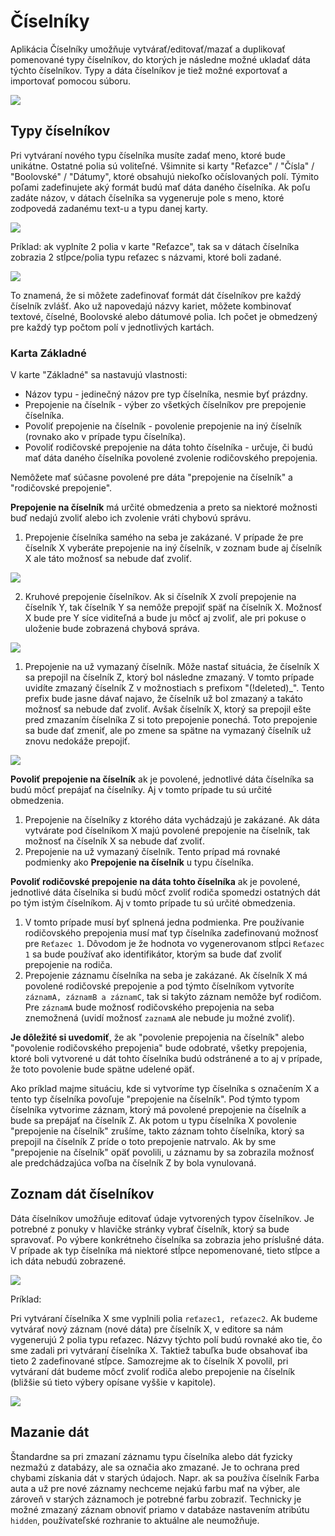 # Číselníky

Aplikácia Číselníky umožňuje vytvárať/editovať/mazať a duplikovať pomenované typy číselníkov, do ktorých je následne možné ukladať dáta týchto číselníkov. Typy a dáta číselníkov je tiež možné exportovať a importovať pomocou súboru.

![](dataTable_enumType.png)

## Typy číselníkov

Pri vytváraní nového typu číselníka musíte zadať meno, ktoré bude unikátne. Ostatné polia sú voliteľné. Všimnite si karty "Reťazce" / "Čísla" / "Boolovské" / "Dátumy", ktoré obsahujú niekoľko očíslovaných polí. Týmito poľami zadefinujete aký formát budú mať dáta daného číselníka. Ak poľu zadáte názov, v dátach číselníka sa vygeneruje pole s meno, ktoré zodpovedá zadanému text-u a typu danej karty.

![](editor_enumType.png)

Príklad: ak vyplníte 2 polia v karte "Reťazce", tak sa v dátach číselníka zobrazia 2 stĺpce/polia typu reťazec s názvami, ktoré boli zadané.

![](editor_stringTab.png)

To znamená, že si môžete zadefinovať formát dát číselníkov pre každý číselník zvlášť. Ako už napovedajú názvy kariet, môžete kombinovať textové, číselné, Boolovské alebo dátumové polia. Ich počet je obmedzený pre každý typ počtom polí v jednotlivých kartách.

### Karta Základné

V karte "Základné" sa nastavujú vlastnosti:

- Názov typu - jedinečný názov pre typ číselníka, nesmie byť prázdny.
- Prepojenie na číselník - výber zo všetkých číselníkov pre prepojenie číselníka.
- Povoliť prepojenie na číselník - povolenie prepojenie na iný číselník (rovnako ako v prípade typu číselníka).
- Povoliť rodičovské prepojenie na dáta tohto číselníka - určuje, či budú mať dáta daného číselníka povolené zvolenie rodičovského prepojenia.

Nemôžete mať súčasne povolené pre dáta "prepojenie na číselník" a "rodičovské prepojenie".

**Prepojenie na číselník** má určité obmedzenia a preto sa niektoré možnosti buď nedajú zvoliť alebo ich zvolenie vráti chybovú správu.

1. Prepojenie číselníka samého na seba je zakázané. V prípade že pre číselník X vyberáte prepojenie na iný číselník, v zoznam bude aj číselník X ale táto možnosť sa nebude dať zvoliť.

![](editor_select_1.png)

2. Kruhové prepojenie číselníkov. Ak si číselník X zvolí prepojenie na číselník Y, tak číselník Y sa nemôže prepojiť späť na číselník X. Možnosť X bude pre Y síce viditeľná a bude ju môcť aj zvoliť, ale pri pokuse o uloženie bude zobrazená chybová správa.

![](editor_select_2.png)

1. Prepojenie na už vymazaný číselník. Môže nastať situácia, že číselník X sa prepojil na číselník Z, ktorý bol  následne zmazaný. V tomto prípade uvidíte zmazaný číselník Z v možnostiach s prefixom "(!deleted)_". Tento prefix bude jasne dávať najavo, že číselník už bol zmazaný a takáto možnosť sa nebude dať zvoliť. Avšak číselník X, ktorý sa prepojil ešte pred zmazaním číselníka Z si toto prepojenie ponechá. Toto prepojenie sa bude dať zmeniť, ale po zmene sa spätne na vymazaný číselník už znovu nedokáže prepojiť.

![](editor_select_3.png)

**Povoliť prepojenie na číselník** ak je povolené, jednotlivé dáta číselníka sa budú môcť prepájať na číselníky. Aj v tomto prípade tu sú určité obmedzenia.

1. Prepojenie na číselníky z ktorého dáta vychádzajú je zakázané. Ak dáta vytvárate pod číselníkom X majú povolené prepojenie na číselník, tak možnosť na číselník X sa nebude dať zvoliť.
2. Prepojenie na už vymazaný číselník. Tento prípad má rovnaké podmienky ako **Prepojenie na číselník** u typu číselníka.

**Povoliť rodičovské prepojenie na dáta tohto číselníka** ak je povolené, jednotlivé dáta číselníka si budú môcť zvoliť rodiča spomedzi ostatných dát po tým istým číselníkom. Aj v tomto prípade tu sú určité obmedzenia.

1. V tomto prípade musí byť splnená jedna podmienka. Pre používanie rodičovského prepojenia musí mať typ číselníka zadefinovanú možnosť pre ```Reťazec 1```. Dôvodom je že hodnota vo vygenerovanom stĺpci ```Reťazec 1``` sa bude používať ako identifikátor, ktorým sa bude dať zvoliť prepojenie na rodiča.
2. Prepojenie záznamu číselníka na seba je zakázané. Ak číselník X má povolené rodičovské prepojenie a pod týmto číselníkom vytvoríte  ```záznamA, záznamB a záznamC```, tak si takýto záznam nemôže byť rodičom. Pre ```záznamA``` bude možnosť rodičovského prepojenia na seba znemožnená (uvidí možnosť ```zaznamA``` ale nebude ju možné zvoliť).

**Je dôležité si uvedomiť**, že ak "povolenie prepojenia na číselník" alebo "povolenie rodičovského prepojenia" bude odobraté, všetky prepojenia, ktoré boli vytvorené u dát tohto číselníka budú odstránené a to aj v prípade, že toto povolenie bude spätne udelené opäť.

Ako príklad majme situáciu, kde si vytvoríme typ číselníka s označením X a tento typ číselníka povoľuje "prepojenie na číselník". Pod týmto typom číselníka vytvorime záznam, ktorý má povolené prepojenie na číselník a bude sa prepájať na číselník Z. Ak potom u typu číselníka X povolenie "prepojenie na číselník" zrušíme, takto záznam tohto číselníka, ktorý sa prepojil na číselník Z príde o toto prepojenie natrvalo. Ak by sme  "prepojenie na číselník" opäť povolili, u záznamu by sa zobrazila možnosť ale predchádzajúca voľba na číselník Z by bola vynulovaná.

## Zoznam dát číselníkov

Dáta číselníkov umožňuje editovať údaje vytvorených typov číselníkov. Je potrebné z ponuky v hlavičke stránky vybrať číselník, ktorý sa bude spravovať. Po výbere konkrétneho číselníka sa zobrazia jeho príslušné dáta. V prípade ak typ číselníka má niektoré stĺpce nepomenované, tieto stĺpce a ich dáta nebudú zobrazené.

![](dataTable_enumData.png)

Príklad:

Pri vytváraní číselníka X sme vyplnili polia ```reťazec1, reťazec2```. Ak budeme vytvárať nový záznam (nové dáta) pre číselník X, v editore sa nám vygenerujú 2 polia typu reťazec. Názvy týchto polí budú rovnaké ako tie, čo sme zadali pri vytváraní číselníka X. Taktiež tabuľka bude obsahovať iba tieto 2 zadefinované stĺpce. Samozrejme ak to číselník X povolil, pri vytváraní dát budeme môcť zvoliť rodiča alebo prepojenie na číselník (bližšie sú tieto výbery opísane vyššie v kapitole).

![](editor_enumData.png)

## Mazanie dát

Štandardne sa pri zmazaní záznamu typu číselníka alebo dát fyzicky nezmažú z databázy, ale sa označia ako zmazané. Je to ochrana pred chybami získania dát v starých údajoch. Napr. ak sa používa číselník Farba auta a už pre nové záznamy nechceme nejakú farbu mať na výber, ale zároveň v starých záznamoch je potrebné farbu zobraziť. Technicky je možné zmazaný záznam obnoviť priamo v databáze nastavením atribútu ```hidden```, používateľské rozhranie to aktuálne ale neumožňuje.